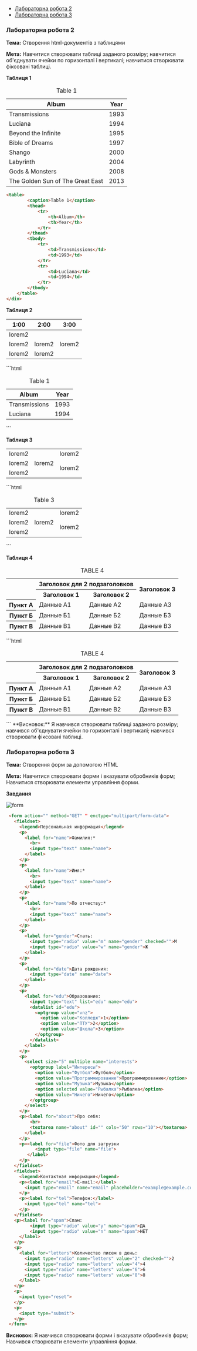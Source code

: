 -   [Лабораторна робота 2](#Лабораторна-робота-2)
-   [Лабораторна робота 3](#Лабораторна-робота-3)

### Лабораторна робота 2
**Тема:** Створення html-документів з таблицями

**Мета:** Навчитися створювати таблиці заданого розміру; навчитися об'єднувати ячейки по горизонталі і вертикалі; навчитися створювати фіксовані таблиці.

**Таблиця 1**
<table><caption>Table 1</caption><thead><tr><th>Album</th><th>Year</th></tr></thead><tbody><tr><td>Transmissions</td><td>1993</td></tr><tr><td>Luciana</td><td>1994</td></tr><tr><td>Beyond the Infinite</td><td>1995</td></tr><tr><td>Bible of Dreams</td><td>1997</td></tr><tr><td>Shango</td><td>2000</td></tr><tr><td>Labyrinth</td><td>2004</td></tr><tr><td>Gods & Monsters</td><td>2008</td></tr><tr><td>The Golden Sun of The Great East</td><td>2013</td></tr></tbody></table>

```html
<table>
		<caption>Table 1</caption>
		<thead>
			<tr>
				<th>Album</th>
				<th>Year</th>
			</tr>
		</thead>
		<tbody>
			<tr>
				<td>Transmissions</td>
				<td>1993</td>
			</tr>
			<tr>
				<td>Luciana</td>
				<td>1994</td>
			</tr>
		</tbody>
	</table>
</div>
```


**Таблиця 2**
<table><thead><tr><th>1:00</th><th>2:00</th><th>3:00</th></tr></thead><tbody><tr><td colspan="3">lorem2</td></tr><tr><td>lorem2</td><td>lorem2</td><td>lorem2</td></tr><tr><td>lorem2<td colspan="2">lorem2</td></td></tr></tbody></table>
```html
<table>
		<caption>Table 1</caption>
		<thead>
			<tr>
				<th>Album</th>
				<th>Year</th>
			</tr>
		</thead>
		<tbody>
			<tr>
				<td>Transmissions</td>
				<td>1993</td>
			</tr>
			<tr>
				<td>Luciana</td>
				<td>1994</td>
			</tr>
		</tbody>
	</table>
</div>
```


**Таблиця 3**
<table><tbody><tr><td>lorem2<td rowspan="3">lorem2</td><td>lorem2</td></td></tr><tr><td>lorem2<td rowspan="2">lorem2</td></td></tr><tr><td>lorem2</td></tr></tbody></table>
```html
	<table>
		<caption>Table 3</caption>
		<tbody>
			<tr>
				<td>lorem2
					<td rowspan="3">lorem2</td>
					<td>lorem2</td>
				</td>
			</tr>
			<tr>
				<td>lorem2
					<td rowspan="2">lorem2</td>
				</td>
			</tr>
			<tr>
				<td>lorem2</td>
			</tr>
		</tbody>
	</table>
</div>
```

**Таблиця 4**
<table><caption>TABLE 4</caption><tbody><tr><td rowspan="2"></td><th colspan="2">Заголовок для 2 подзаголовков</th><th rowspan="2">Заголовок 3</th></tr><tr><th>Заголовок 1</th><th>Заголовок 2</th></tr><tr><th scope="row">Пункт А</th><td>Данные А1</td><td>Данные А2</td><td>Данные А3</td></tr><tr><th scope="row">Пункт Б</th><td>Данные Б1</td><td>Данные Б2</td><td>Данные Б3</td></tr><tr><th scope="row">Пункт В</th><td>Данные В1</td><td>Данные В2</td><td>Данные В3</td></tr></tbody></table>
```html
	<table>
		<caption>TABLE 4</caption>
		<tbody>
			<tr>
				<td rowspan="2"></td>
				<th colspan="2">Заголовок для 2 подзаголовков</th>
				<th rowspan="2">Заголовок 3</th>
			</tr>
			<tr>
				<th>Заголовок 1</th>
				<th>Заголовок 2</th>
			</tr>
			<tr>
				<th scope="row">Пункт А</th>
				<td>Данные А1</td>
				<td>Данные А2</td>
				<td>Данные А3</td>
			</tr>
			<tr>
				<th scope="row">Пункт Б</th>
				<td>Данные Б1</td>
				<td>Данные Б2</td>
				<td>Данные Б3</td>
			</tr>
			<tr>
				<th scope="row">Пункт В</th>
				<td>Данные В1</td>
				<td>Данные В2</td>
				<td>Данные В3</td>
			</tr>
		</tbody>
	</table>
```
**Висновок:** Я навчився створювати таблиці заданого розміру; навчився об'єднувати ячейки по горизонталі і вертикалі; навчився створювати фіксовані таблиці.

### Лабораторна робота 3
**Тема:** Створення форм за допомогою HTML

**Мета:** Навчитися створювати форми і вказувати обробників форм;
Навчитися створювати елементи управління форми.


**Завдання**


![form](img/1.png "Form")

 ```html
  <form action="" method="GET" " enctype="multipart/form-data">
    <fieldset>
      <legend>Персональная информация</legend>
      <p>
        <label for="name">Фамилия:*
          <br>
          <input type="text" name="name">
        </label>
      </p>
      <p>
        <label for="name">Имя:*
          <br>
          <input type="text" name="name">
        </label>
      </p>
      <p>
        <label for="name">По отчеству:*
          <br>
          <input type="text" name="name">
        </label>
      </p>
      <p>
        <label for="gender">Стать:
          <input type="radio" value="m" name="gender" checked="">М
          <input type="radio" value="w" name="gender">Ж
        </label>
      </p>
      <p>
        <label for="date">Дата рождения:
          <input type="date" name="date">
        </label>
      </p>
      <p>
        <label for="edu">Образование:
          <input type="text" list="edu" name="edu">
          <datalist id="edu">
            <optgroup value="vnz">
              <option value="Колледж">1</option>
              <option value="ПТУ">2</option>
              <option value="Школа">3</option>
            </optgroup>
          </datalist>
        </label>
      </p>
      <p>
        <select size="5" multiple name="interests">
          <optgroup label="Интересы">
            <option value="Футбол">Футбол</option>
            <option value="Программирование">Программирование</option>
            <option value="Музыка">Музыка</option>
            <option selected value="Рыбалка">Рыбалка</option>
            <option value="Ничего">Ничего</option>
          </optgroup>
        </select>
      </p>
      <p><label for="about">Про себя:
          <br>
          <textarea name="about" id="" cols="50" rows="10"></textarea>
        </label>
      </p>
      <p><label for="file">Фото для загрузки
            <input type="file" name="file">
         </label>
      </p>
    </fieldset>
    <fieldset>
      <legend>Контактная информация</legend>
      <p><label for="email">E-mail:</label>
        <input type="email" name="email" placeholder="example@example.com">
      </p>
      <p><label for="tel">Телефон:</label>
        <input type="tel" name="tel">
      </p>
    </fieldset>
    <p><label for="spam">Спам:
          <input type="radio" value="y" name="spam">ДА
          <input type="radio" value="n" name="spam">НЕТ
      </label>
    </p>
    <p>
      <label for="letters">Количество писем в день:
        <input type="radio" name="letters" value="2" checked="">2
        <input type="radio" name="letters" value="4">4
        <input type="radio" name="letters" value="6">6
        <input type="radio" name="letters" value="8">8
      </label>
    </p>
    <p>
      <input type="reset">
    </p>
    <p>
      <input type="submit">
    </p>
  </form>

 ```

**Висновок:** Я навчився створювати форми і вказувати обробників форм;
Навчився створювати елементи управління форми.
